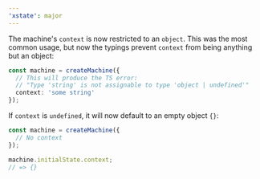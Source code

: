 ```yaml
---
'xstate': major
---
```


The machine's `context` is now restricted to an `object`. This was the most common usage, but now the typings prevent `context` from being anything but an object:

```ts
const machine = createMachine({
  // This will produce the TS error:
  // "Type 'string' is not assignable to type 'object | undefined'"
  context: 'some string'
});
```

If `context` is `undefined`, it will now default to an empty object `{}`:

```ts
const machine = createMachine({
  // No context
});

machine.initialState.context;
// => {}
```
